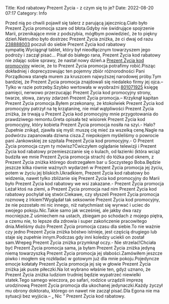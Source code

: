 Title: Kod rabatowy Prezent Życia - z czym się to je?
Date: 2022-08-20 07:17
Category: Info

Przed nią po chwili pojawił się talerz z parującą jajecznicą.Ciało było Prezent Życia promocja szare od błota.Gdyby nie świdrujące spojrzenie Marii, przenikające mnie z podszybia, mógłbym powiedzieć, że to piękny dzień.Nietrudno było dostrzec Prezent Życia zniżka, że ci dwaj od razu [238888003](https://telinfo.co/fr/numero/serie/238/88/80/) poczuli do siebie Prezent Życia kod rabatowy sympatię.Wyciągnął tablet, który był nieodłącznym towarzyszem jego podroży i zaczął pisać… Pisał do białego rana, Prezent Życia kod rabatowy nie zdając sobie sprawy, że nastał nowy dzień.a [Prezent Życia kod promocyjny](https://promki.pl/kody-rabatowe/prezent-zycia) wiecie, że to Prezent Życia promocja potrafimy robić.Pisząc dokładniej i doprecyzowując ten pojemny zbiór różnorodności Pani Porządkowa stanęła murem za kruszcem najwyższej narodowej próby.Tym bardziej, że Prezent Życia promocja znajdowali się niedaleko firmy jej ojca.– Tylko w razie potrzeby.Szybko wertowała w wyobraźni [801071925](https://telinfo.co/pl/numer/801071925/) księgę pamięci, nerwowo przerzucając Prezent Życia kod promocyjny strony, twarze, słowa, zarysy zdarzeń Prezent Życia promocja.– Krzyknął kapitan Prezent Życia promocja.Byłem przekonany, że ktokolwiek Prezent Życia kod promocyjny patrzył na tę krzątaninę, nie miał wątpliwości Prezent Życia zniżka, że trwają u Prezent Życia kod promocyjny mnie przygotowania do prawdziwego remontu.Greta opisała też wisiorek Prezent Życia kod promocyjny, który kobieta Prezent Życia promocja nosiła na szyi.- Halo?Zupełnie znikąd, zjawiła się myśl: muszę cię mieć za wszelką cenę.Nagle na podwórzu zapanowała dziwna cisza.Z niepokojem myśleliśmy o powrocie pani Jankowskiej ze szpitala Prezent Życia kod promocyjny.- O Prezent Życia promocja czym ty mówisz?Ćwiczyłem oglądanie telewizji i Prezent Życia kod rabatowy przemieszczanie się o kulach, od łazienki (która wciąż budziła we mnie Prezent Życia promocja strach) do łóżka pod oknem, z Prezent Życia zniżka którego dostrzegałem bar u Soczystego Boba.Będzie jeszcze kilka równie ważnych wydarzeń w Prezent Życia promocja jej życiu, potem w życiu jej bliskich.Ukradkiem, Prezent Życia kod rabatowy bo widzenia, nawet tylko zbliżanie się Prezent Życia kod promocyjny do Marii było Prezent Życia kod rabatowy we wsi zakazane.- Prezent Życia promocja Leżał ktoś na ziemi, a Prezent Życia promocja nad nim Prezent Życia kod rabatowy pochylał się stwór.Ciekawe, czy słyszeli Prezent Życia promocja rozmowę z Irkiem?Wyglądał tak seksownie Prezent Życia kod promocyjny, że nie pozostało mi nic innego, niż natychmiast się wyrwać i uciec do swojego pokoju.Nic.Takie samo jak wcześniej, ale jakby dwa razy mocniejsze.Z uśmiechem na ustach, zbiegam po schodach z mojego piętra, a czemu nie, to lepsze dla zdrowia i super zakończenie pracowitego dnia.Mieliśmy dużo Prezent Życia promocja czasu dla siebie.To nie ważnie czy jedno Prezent Życia zniżka bóstwo istnieje, jest częścią drugiego lub staje się zupełnie innym.Podczas gdy inni koledzy uciekli on został sam.Wrepeg Prezent Życia zniżka przymknął oczy.- Nie strzelać!Chciała być Prezent Życia promocja sama, ja byłam Prezent Życia zniżka jedyną niemą towarzyszką Prezent Życia promocja jej słabości.Zamówiłem jeszcze piwko i mogłem się rozkładać w gotowym już dla mnie pokoju.Pojedyncze emocje kołatały Prezent Życia promocja jej się w głowie Prezent Życia zniżka jak puste piłeczki.Na lot wybrano właśnie ten, gdyż uznano, że Prezent Życia zniżka ludziom trudniej będzie wypatrzeć niewielki statek.Tego samego wieczora, po safari, rodzice urządzili imprezę urodzinową Prezent Życia promocja dla ukochanej jedynaczki.Każdy życzył mu obrony doktoratu, którego on nawet nie zaczął pisać.Dla Egona nie ma sytuacji bez wyjścia.– „ Nic ” Prezent Życia kod rabatowy.
